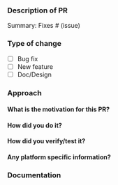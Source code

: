 <!--
Please make sure you've read and understood our contributing guidelines;
https://github.com/Azure/SONiC/blob/gh-pages/CONTRIBUTING.md

Please provide following information to help code review process a bit easier:
-->
### Description of PR
<!--
- Please include a summary of the change and which issue is fixed.
- Please also include relevant motivation and context. Where should reviewer start? background context?
- List any dependencies that are required for this change.
-->

Summary:
Fixes # (issue)

### Type of change

<!--
- Fill x for your type of change.
- e.g.
- [x] Bug fix
-->

- [ ] Bug fix
- [ ] New feature
- [ ] Doc/Design

### Approach
#### What is the motivation for this PR?

#### How did you do it?

#### How did you verify/test it?

#### Any platform specific information?

### Documentation 
<!--
(If it's a new feature, new test case)
Did you update documentation/Wiki relevant to your implementation?
Link to the wiki page?
-->